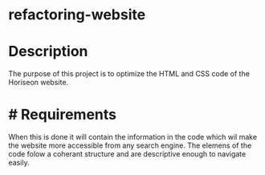 # refactoring-website

# Description
The purpose of this project is to optimize the HTML and CSS code of the Horiseon website. 

<h1># Requirements</h1>
When  this is done it will contain the information in the code which wil make the website more accessible from any search engine.
The elemens of the code folow a coherant structure and are descriptive enough to navigate easily.